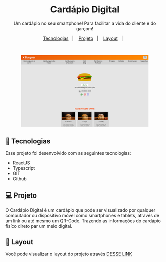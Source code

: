 <h1 align="center"> Cardápio Digital </h1>

<p align="center">
Um cardápio no seu smartphone!
Para facilitar a vida do cliente e do garçom!
</p>

<p align="center">
  <a href="#-tecnologias">Tecnologias</a>&nbsp;&nbsp;&nbsp;|&nbsp;&nbsp;&nbsp;
  <a href="#-projeto">Projeto</a>&nbsp;&nbsp;&nbsp;|&nbsp;&nbsp;&nbsp;
  <a href="#-layout">Layout</a>&nbsp;&nbsp;&nbsp;|&nbsp;&nbsp;&nbsp;
</p>

<br>

<p align="center">
  <img alt="Home Cardápio Digital" src="preview.png" width="80%" height="80%">
</p>

## 🚀 Tecnologias

Esse projeto foi desenvolvido com as seguintes tecnologias:

- ReactJS
- Typescript
- GIT
- Github

## 💻 Projeto

O Cardápio Digital é um cardápio que pode ser visualizado por qualquer computador ou 
dispositivo móvel como smartphones e tablets, através de um link ou até mesmo um QR-Code. 
Trazendo as informações do cardápio fisíco direto par um meio digital. 


## 🔖 Layout

Você pode visualizar o layout do projeto através [DESSE LINK]()
